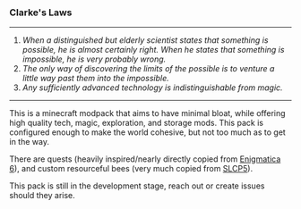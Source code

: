 ### Clarke's Laws
---
1. _When a distinguished but elderly scientist states that something is possible, he is almost certainly right. When he states that something is impossible, he is very probably wrong._
2. _The only way of discovering the limits of the possible is to venture a little way past them into the impossible._
3. _Any sufficiently advanced technology is indistinguishable from magic._
---
This is a minecraft modpack that aims to have minimal bloat, while offering high quality tech, magic, exploration, and storage mods. This pack is configured enough to make the world cohesive, but not too much as to get in the way. 

There are quests (heavily inspired/nearly directly copied from [Enigmatica 6](https://github.com/NillerMedDild/Enigmatica6)), and custom resourceful bees (very much copied from [SLCP5](https://www.curseforge.com/minecraft/modpacks/slcp5)).

This pack is still in the development stage, reach out or create issues should they arise.